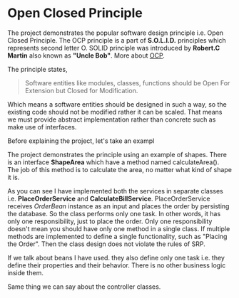 # Open Closed Principle

The project demonstrates the popular software design principle i.e. Open Closed Principle. The OCP principle is a part of __S.O.L.I.D.__ principles which represents second letter O. SOLID principle was introduced by **Robert.C Martin** also known as **"Uncle Bob"**. More about [OCP](https://en.wikipedia.org/wiki/Open%E2%80%93closed_principle).

The principle states,

> Software entities like modules, classes, functions should be Open For Extension but Closed for Modification. 

Which means a software entities should be designed in such a way, so the existing code should not be modified rather it can be scaled. That means we must provide abstract implementation rather than concrete such as make use of interfaces.

Before explaining the project, let's take an exampl

The project demonstrates the principle using an example of shapes. There is an interface **ShapeArea** which have a method named calculateArea(). The job of this method is to calculate the area, no matter what kind of shape it is. 

As you can see I have implemented both the services in separate classes i.e. **PlaceOrderService** and **CalculateBillService**. PlaceOrderService receives _OrderBean_ instance as an input and places the order by persisting the database. So the class performs only one task. In other words, it has only one responsibility, just to place the order. Only one responsibility doesn't mean you should have only one method in a single class. If multiple methods are implemented to define a single functionality, such as "Placing the Order". Then the class design does not violate the rules of SRP.

If we talk about beans I have used. they also define only one task i.e. they define their properties and their behavior. There is no other business logic inside them.

Same thing we can say about the controller classes.